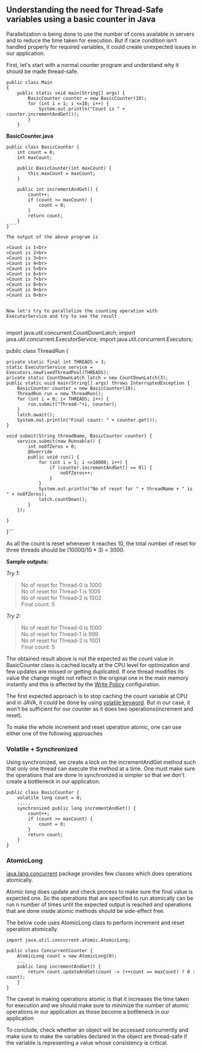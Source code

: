 ## Understanding the need for Thread-Safe variables using a basic counter in Java

Parallelization is being done to use the number of cores available in servers and to reduce the time taken for execution. But if race condition isn't handled properly for required variables, it could create unexpected issues in our application.

First, let's start with a normal counter program and understand why it should be made thread-safe.

```
public class Main
{
	public static void main(String[] args) {
		BasicCounter counter = new BasicCounter(10);
		for (int i = 1; i <=10; i++) {
		    System.out.println("Count is " + counter.incrementAndGet());
		}
	}
```
**BasicCounter.java**
```
public class BasicCounter {
	int count = 0;
	int maxCount;

	public BasicCounter(int maxCount) {
		this.maxCount = maxCount;
	}

	public int incrementAndGet() {
		count++;
		if (count >= maxCount) {
			count = 0;
		}
		return count;
	}
}``` 

The output of the above program is 

>Count is 1<br>
>Count is 2<br>
>Count is 3<br>
>Count is 4<br>
>Count is 5<br>
>Count is 6<br>
>Count is 7<br>
>Count is 8<br>
>Count is 9<br>
>Count is 0<br>


Now let's try to parallelize the counting operation with ExecutorService and try to see the result


```
import java.util.concurrent.CountDownLatch;
import java.util.concurrent.ExecutorService;
import java.util.concurrent.Executors;

public class ThreadRun {

	private static final int THREADS = 3;
	static ExecutorService service = Executors.newFixedThreadPool(THREADS);
	private static CountDownLatch latch = new CountDownLatch(3);
	public static void main(String[] args) throws InterruptedException {
		BasicCounter counter = new BasicCounter(10);
		ThreadRun run = new ThreadRun();
		for (int i = 0; i< THREADS; i++) {
			run.submit("Thread-"+i, counter);
		}
		latch.await();
		System.out.println("Final count: " + counter.get());
	}

	void submit(String threadName, BasicCounter counter) {
		service.submit(new Runnable() {
			int noOfZeros = 0;
			@Override
			public void run() {
				for (int i = 1; i <=10000; i++) {
					if (counter.incrementAndGet() == 0l) {
						noOfZeros++;
					}
				}
				System.out.println("No of reset for " + threadName + " is " + noOfZeros);
				latch.countDown();
			}
		});
		
	}
}``` 

As all the count is reset whenever it reaches 10, the total number of reset for three threads should be (10000/10 * 3) = 3000.

**Sample outputs:**

*Try 1:*

>No of reset for Thread-0 is 1000<br>
>No of reset for Thread-1 is 1005<br>
>No of reset for Thread-2 is 1002<br>
>Final count: 5

*Try 2:*

>No of reset for Thread-0 is 1000<br>
>No of reset for Thread-1 is 999<br>
>No of reset for Thread-2 is 1001<br>
>Final count: 5

The obtained result above is not the expected as the count value in BasicCounter class is cached locally at the CPU level for optimization and few updates are missed or getting duplicated.  If one thread modifies its value the change might not reflect in the original one in the main memory instantly and this is affected by the  [Write Policy](https://en.wikipedia.org/wiki/CPU_cache#Write_policies) configuration.

The first expected approach is to stop caching the count variable at CPU and in JAVA, it could be done by using  [volatile keyword](https://docs.oracle.com/javase/tutorial/essential/concurrency/atomic.html). But in our case, it won't be sufficient for our counter as it does two operations(increment and reset).

To make the whole increment and reset operation atomic, one can use either one of the following approaches

### Volatile + Synchronized
Using synchronized, we create a lock on the incrementAndGet method such that only one thread can execute the method at a time. One must make sure the operations that are done in synchronized is simpler so that we don't create a bottleneck in our application.

```
public class BasicCounter {
	volatile long count = 0;
	.....
	synchronized public long incrementAndGet() {
		count++;
		if (count >= maxCount) {
			count = 0;
		}
		return count;
	}
}
``` 

### AtomicLong
 [java.lang.concurrent](https://docs.oracle.com/javase/7/docs/api/java/util/concurrent/package-summary.html)  package provides few classes which does operations atomically.

Atomic long does update and check process to make sure the final value is expected one. So the operations that are specified to run atomically can be run n number of times until the expected output is reached and operations that are done inside atomic methods should be side-effect free.


The below code uses AtomicLong class to perform increment and reset operation atomically.

```
import java.util.concurrent.atomic.AtomicLong;

public class ConcurrentCounter {
	AtomicLong count = new AtomicLong(0);
	...
	public long incrementAndGet() {
		return count.updateAndGet(count -> (++count == maxCount) ? 0 : count);
	}
}
``` 

The caveat in making operations atomic is that it increases the time taken for execution and we should make sure to minimize the number of atomic operations in our application as those become a bottleneck in our application

To conclude, check whether an object will be accessed concurrently and make sure to make the variables declared in the object are thread-safe if the variable is representing a value whose consistency is critical.











